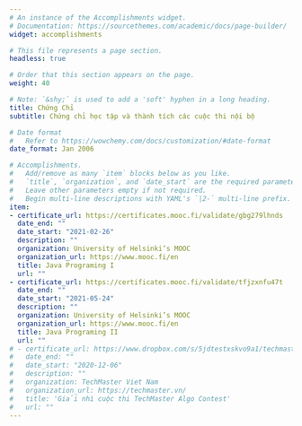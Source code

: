 ```yaml
---
# An instance of the Accomplishments widget.
# Documentation: https://sourcethemes.com/academic/docs/page-builder/
widget: accomplishments

# This file represents a page section.
headless: true

# Order that this section appears on the page.
weight: 40

# Note: `&shy;` is used to add a 'soft' hyphen in a long heading.
title: Chứng Chỉ
subtitle: Chứng chỉ học tập và thành tích các cuộc thi nội bộ

# Date format
#   Refer to https://wowchemy.com/docs/customization/#date-format
date_format: Jan 2006

# Accomplishments.
#   Add/remove as many `item` blocks below as you like.
#   `title`, `organization`, and `date_start` are the required parameters.
#   Leave other parameters empty if not required.
#   Begin multi-line descriptions with YAML's `|2-` multi-line prefix.
item:
- certificate_url: https://certificates.mooc.fi/validate/gbg279lhnds
  date_end: ""
  date_start: "2021-02-26"
  description: ""
  organization: University of Helsinki’s MOOC
  organization_url: https://www.mooc.fi/en
  title: Java Programing I
  url: ""
- certificate_url: https://certificates.mooc.fi/validate/tfjzxnfu47t
  date_end: ""
  date_start: "2021-05-24"
  description: ""
  organization: University of Helsinki’s MOOC
  organization_url: https://www.mooc.fi/en
  title: Java Programing II
  url: ""
# - certificate_url: https://www.dropbox.com/s/5jdtestxskvo9a1/techmaster%20algo%20contest.jpg?dl=0
#   date_end: ""
#   date_start: "2020-12-06"
#   description: ""
#   organization: TechMaster Viet Nam
#   organization_url: https://techmaster.vn/
#   title: 'Giải nhì cuộc thi TechMaster Algo Contest'
#   url: ""
---
```

